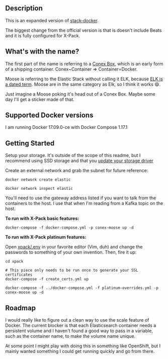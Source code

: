 ## Description

This is an expanded version of [stack-docker](https://github.com/elastic/stack-docker).

The biggest change from the official version is that is doesn't include Beats and it is fully configured for X-Pack.

What's with the name?
---------------------

The first part of the name is referring to a [Conex Box](https://en.wikipedia.org/wiki/Conex_box), which is an early form of a shipping container. Conex~Container => Container=Docker.

Moose is referring to the Elastic Stack without calling it ELK, because [ELK is a dated term](https://www.elastic.co/blog/heya-elastic-stack-and-x-pack). Moose are in the same category as Elk, so I think it works :smile:.

Just imagine a Moose poking it's head out of a Conex Box. Maybe some day I'll get a sticker made of that.

## Supported Docker versions

I am running Docker 17.09.0-ce with Docker Compose 1.17.1

## Getting Started

Setup your storage. It's outside of the scope of this readme, but I recommend using SSD storage and that you [update your storage driver](https://docs.docker.com/engine/userguide/storagedriver/device-mapper-driver/)

Create an external network and grab the subnet for future reference:
```
docker network create elastic

docker network inspect elastic
```

You'll need to use the gateway address listed if you want to talk from the containers to the host. I use that when I'm reading from a Kafka topic on the host.

**To run with X-Pack basic features:**

```
docker-compose -f docker-compose.yml -p conex-moose up -d
```

**To run with X-Pack platinum features:**

Open [xpack/.env](xpack/.env) in your favorite editor (Vim, duh) and change the passwords to something of your own invention. Then, fire it up:

```
cd xpack

# This piece only needs to be run once to generate your SSL certificates
docker-compose -f create_certs.yml up

docker-compose -f ../docker-compose.yml -f platinum-overrides.yml -p conex-moose up -d
```

## Roadmap

I would really like to figure out a clean way to use the scale feature of Docker. The current blocker is that each Elasticsearch container needs a persistent volume and I haven't found a good way to pass in a variable, such as the container name, to make the volume name unique.

At some point I might play with doing this in something like OpenShift, but I mainly wanted something I could get running quickly and go from there.
